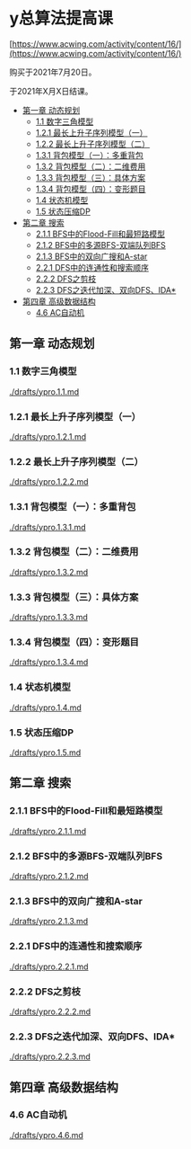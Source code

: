 # y总算法提高课
[https://www.acwing.com/activity/content/16/](https://www.acwing.com/activity/content/16/)

购买于2021年7月20日。

于2021年X月X日结课。

<!-- @import "[TOC]" {cmd="toc" depthFrom=2 depthTo=6 orderedList=false} -->

<!-- code_chunk_output -->

- [第一章 动态规划](#第一章-动态规划)
  - [1.1 数字三角模型](#11-数字三角模型)
  - [1.2.1 最长上升子序列模型（一）](#121-最长上升子序列模型一)
  - [1.2.2 最长上升子序列模型（二）](#122-最长上升子序列模型二)
  - [1.3.1 背包模型（一）：多重背包](#131-背包模型一多重背包)
  - [1.3.2 背包模型（二）：二维费用](#132-背包模型二二维费用)
  - [1.3.3 背包模型（三）：具体方案](#133-背包模型三具体方案)
  - [1.3.4 背包模型（四）：变形题目](#134-背包模型四变形题目)
  - [1.4 状态机模型](#14-状态机模型)
  - [1.5 状态压缩DP](#15-状态压缩dp)
- [第二章 搜索](#第二章-搜索)
  - [2.1.1 BFS中的Flood-Fill和最短路模型](#211-bfs中的flood-fill和最短路模型)
  - [2.1.2 BFS中的多源BFS-双端队列BFS](#212-bfs中的多源bfs-双端队列bfs)
  - [2.1.3 BFS中的双向广搜和A-star](#213-bfs中的双向广搜和a-star)
  - [2.2.1 DFS中的连通性和搜索顺序](#221-dfs中的连通性和搜索顺序)
  - [2.2.2 DFS之剪枝](#222-dfs之剪枝)
  - [2.2.3 DFS之迭代加深、双向DFS、IDA*](#223-dfs之迭代加深-双向dfs-ida)
- [第四章 高级数据结构](#第四章-高级数据结构)
  - [4.6 AC自动机](#46-ac自动机)

<!-- /code_chunk_output -->

## 第一章 动态规划

### 1.1 数字三角模型
[./drafts/ypro.1.1.md](./drafts/ypro.1.1.md)

### 1.2.1 最长上升子序列模型（一）
[./drafts/ypro.1.2.1.md](./drafts/ypro.1.2.1.md)

### 1.2.2 最长上升子序列模型（二）
[./drafts/ypro.1.2.2.md](./drafts/ypro.1.2.2.md)

### 1.3.1 背包模型（一）：多重背包
[./drafts/ypro.1.3.1.md](./drafts/ypro.1.3.1.md)

### 1.3.2 背包模型（二）：二维费用
[./drafts/ypro.1.3.2.md](./drafts/ypro.1.3.2.md)

### 1.3.3 背包模型（三）：具体方案
[./drafts/ypro.1.3.3.md](./drafts/ypro.1.3.3.md)

### 1.3.4 背包模型（四）：变形题目
[./drafts/ypro.1.3.4.md](./drafts/ypro.1.3.4.md)

### 1.4 状态机模型
[./drafts/ypro.1.4.md](./drafts/ypro.1.4.md)

### 1.5 状态压缩DP
[./drafts/ypro.1.5.md](./drafts/ypro.1.5.md)

## 第二章 搜索

### 2.1.1 BFS中的Flood-Fill和最短路模型
[./drafts/ypro.2.1.1.md](./drafts/ypro.2.1.1.md)

### 2.1.2 BFS中的多源BFS-双端队列BFS
[./drafts/ypro.2.1.2.md](./drafts/ypro.2.1.2.md)

### 2.1.3 BFS中的双向广搜和A-star
[./drafts/ypro.2.1.3.md](./drafts/ypro.2.1.3.md)

### 2.2.1 DFS中的连通性和搜索顺序
[./drafts/ypro.2.2.1.md](./drafts/ypro.2.2.1.md)

### 2.2.2 DFS之剪枝
[./drafts/ypro.2.2.2.md](./drafts/ypro.2.2.2.md)

### 2.2.3 DFS之迭代加深、双向DFS、IDA*
[./drafts/ypro.2.2.3.md](./drafts/ypro.2.2.3.md)

## 第四章 高级数据结构

### 4.6 AC自动机
[./drafts/ypro.4.6.md](./drafts/ypro.4.6.md)
